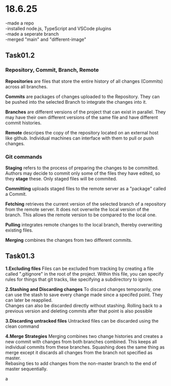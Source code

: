 # 18.6.25

-made a repo  
-installed node.js, TypeScript and VSCode plugins  
-made a seperate branch  
-merged "main" and "different-image"

## Task01.2

### Repository, Commit, Branch, Remote
**Repositories** are files that store the entire history of all changes (Commits) across all branches.  

**Commits** are packages of changes uploaded to the Repository. They can be pushed into the selected Branch to integrate the changes into it.  

**Branches** are different versions of the project that can exist in parallel. They may have their own different versions of the same file and have different commit histories.  

**Remote** descripes the copy of the repository located on an external host like github. Individual machines can interface with them to pull or push changes.

### Git commands
**Staging** refers to the process of preparing the changes to be committed. Authors may decide to commit only some of the files they have edited, so they **stage** these. Only staged files will be commited.  

**Committing** uploads staged files to the remote server as a "package" called a Commit.  

**Fetching** retrieves the current version of the selected branch of a repository from the remote server. It does not overwrite the local version of the branch. This allows the remote version to be compared to the local one.  

**Pulling** integrates remote changes to the local branch, thereby overwriting existing files.  

**Merging** combines the changes from two different commits.

## Task01.3

**1.Excluding files**
Files can be excluded from tracking by creating a file called ".gitignore" in the root of the project. Within this file, you can specify rules for things that git tracks, like specifying a subdirectory to ignore.

**2.Stashing and Discarding changes**
To discard changes temporarily, one can use the stash to save every change made since a specifed point. They can later be reapplied.  
Changes can also be discarded directly without stashing.
Rolling back to a previous version and deleting commits after that point is also possible  

**3.Discarding untracked files**
Untracked files can be discarded using the clean command

**4.Merge Strategies**
Merging combines two change histories and creates a new commit with changes from both branches combined. This keeps all individual commits from these branches.
Squashing does the same thing as merge except it discards all changes from the branch not specified as master.  
Rebasing ties to add changes from the non-master branch to the end of master sequentially.

a
